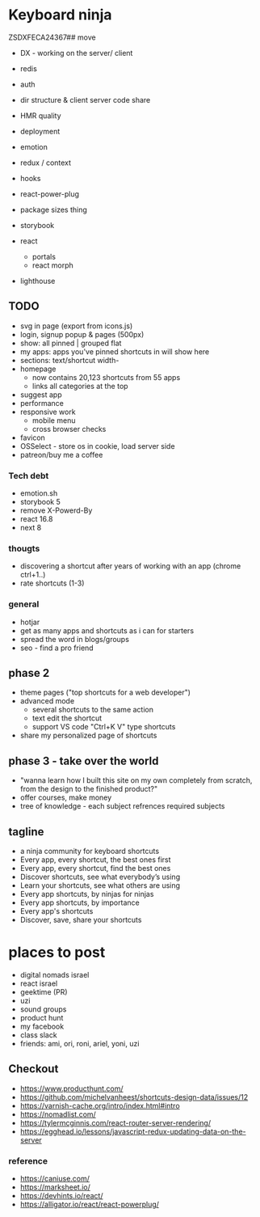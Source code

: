 # Keyboard ninja
ZSDXFECA24367## move

- DX - working on the server/ client
- redis
- auth
- dir structure & client server code share
- HMR quality
- deployment

- emotion
- redux / context
- hooks
- react-power-plug
- package sizes thing
- storybook
- react
  - portals
  - react morph
- lighthouse

## TODO

- svg in page (export from icons.js)
- login, signup popup & pages (500px)
- show: all pinned | grouped flat
- my apps: apps you've pinned shortcuts in will show here
- sections: text/shortcut width-
- homepage
  - now contains 20,123 shortcuts from 55 apps
  - links all categories at the top
- suggest app
- performance
- responsive work
  - mobile menu
  - cross browser checks
- favicon
- OSSelect - store os in cookie, load server side
- patreon/buy me a coffee

### Tech debt

- emotion.sh
- storybook 5
- remove X-Powerd-By
- react 16.8
- next 8

### thougts

- discovering a shortcut after years of working with an app (chrome ctrl+1..)
- rate shortcuts (1-3)

### general

- hotjar
- get as many apps and shortcuts as i can for starters
- spread the word in blogs/groups
- seo - find a pro friend

## phase 2

- theme pages ("top shortcuts for a web developer")
- advanced mode
  - several shortcuts to the same action
  - text edit the shortcut
  - support VS code "Ctrl+K V" type shortcuts
- share my personalized page of shortcuts

## phase 3 - take over the world

- "wanna learn how I built this site on my own completely from scratch, from the design to the finished product?"
- offer courses, make money
- tree of knowledge - each subject refrences required subjects

## tagline

- a ninja community for keyboard shortcuts
- Every app, every shortcut, the best ones first
- Every app, every shortcut, find the best ones
- Discover shortcuts, see what everybody’s using
- Learn your shortcuts, see what others are using
- Every app shortcuts, by ninjas for ninjas
- Every app shortcuts, by importance
- Every app's shortcuts
- Discover, save, share your shortcuts

# places to post

- digital nomads israel
- react israel
- geektime (PR)
- uzi
- sound groups
- product hunt
- my facebook
- class slack
- friends: ami, ori, roni, ariel, yoni, uzi

## Checkout

- https://www.producthunt.com/
- https://github.com/michelvanheest/shortcuts-design-data/issues/12
- https://varnish-cache.org/intro/index.html#intro
- https://nomadlist.com/
- https://tylermcginnis.com/react-router-server-rendering/
- https://egghead.io/lessons/javascript-redux-updating-data-on-the-server

### reference

- https://caniuse.com/
- https://marksheet.io/
- https://devhints.io/react/
- https://alligator.io/react/react-powerplug/
